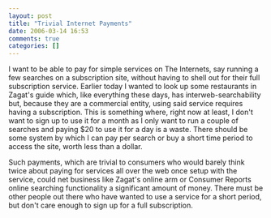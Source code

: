 ```yaml
---
layout: post
title: "Trivial Internet Payments"
date: 2006-03-14 16:53
comments: true
categories: []
---
```

I want to be able to pay for simple services on The Internets, say running a few searches on a subscription site, without having to shell out for their full subscription service.  Earlier today I wanted to look up some restaurants in Zagat's guide which, like everything these days, has interweb-searchability but, because they are a commercial entity, using said service requires having a subscription.  This is something where, right now at least, I don't want to sign up to use it for a month as I only want to run a couple of searches and paying $20 to use it for a day is a waste.  There should be some system by which I can pay per search or buy a short time period to access the site, worth less than a dollar.

Such payments, which are trivial to consumers who would barely think twice about paying for services all over the web once setup with the service, could net business like Zagat's online arm or Consumer Reports online searching functionality a significant amount of money.  There must be other people out there who have wanted to use a service for a short period, but don't care enough to sign up for a full subscription.
